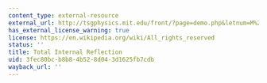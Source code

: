 ```yaml
---
content_type: external-resource
external_url: http://tsgphysics.mit.edu/front/?page=demo.php&letnum=M%202&show=0
has_external_license_warning: true
license: https://en.wikipedia.org/wiki/All_rights_reserved
status: ''
title: Total Internal Reflection
uid: 3fec80bc-b8b8-4b52-8d04-3d1625fb7cdb
wayback_url: ''
---
```

